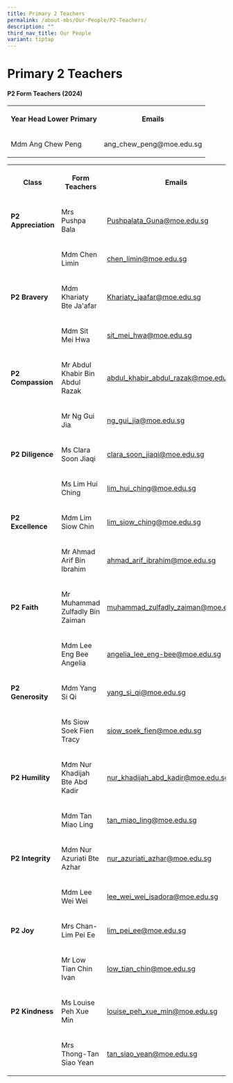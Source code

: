 ```yaml
---
title: Primary 2 Teachers
permalink: /about-mbs/Our-People/P2-Teachers/
description: ""
third_nav_title: Our People
variant: tiptap
---
```

<h1><strong>Primary 2 Teachers</strong></h1><h4><strong>P2 Form Teachers (2024)</strong></h4><table><tbody><tr><th rowspan="1" colspan="1"><p>Year Head Lower Primary</p></th><th rowspan="1" colspan="1"><p>Emails</p></th></tr><tr><td rowspan="1" colspan="1"><p>Mdm Ang Chew Peng</p></td><td rowspan="1" colspan="1"><p>ang_chew_peng@moe.edu.sg</p></td></tr></tbody></table><p></p><table><tbody><tr><th rowspan="1" colspan="1"><p>Class</p></th><th rowspan="1" colspan="1"><p>Form Teachers</p></th><th rowspan="1" colspan="1"><p>Emails</p></th></tr><tr><td rowspan="1" colspan="1"><p><strong>P2 Appreciation</strong></p></td><td rowspan="1" colspan="1"><p>Mrs Pushpa Bala</p></td><td rowspan="1" colspan="1"><p><a href="mailto:Pushpalata_Guna@moe.edu.sg" rel="noopener noreferrer nofollow" target="_blank">Pushpalata_Guna@moe.edu.sg</a></p></td></tr><tr><td rowspan="1" colspan="1"><p></p></td><td rowspan="1" colspan="1"><p>Mdm Chen Limin</p></td><td rowspan="1" colspan="1"><p><a href="mailto:chen_limin@moe.edu.sg" rel="noopener noreferrer nofollow" target="_blank">chen_limin@moe.edu.sg</a></p></td></tr><tr><td rowspan="1" colspan="1"><p><strong>P2 Bravery</strong></p></td><td rowspan="1" colspan="1"><p>Mdm Khariaty Bte Ja'afar</p></td><td rowspan="1" colspan="1"><p><a href="mailto:Khariaty_jaafar@moe.edu.sg" rel="noopener noreferrer nofollow" target="_blank">Khariaty_jaafar@moe.edu.sg</a></p></td></tr><tr><td rowspan="1" colspan="1"><p></p></td><td rowspan="1" colspan="1"><p>Mdm Sit Mei Hwa</p></td><td rowspan="1" colspan="1"><p><a href="mailto:sit_mei_hwa@moe.edu.sg" rel="noopener noreferrer nofollow" target="_blank">sit_mei_hwa@moe.edu.sg</a></p></td></tr><tr><td rowspan="1" colspan="1"><p><strong>P2 Compassion</strong></p></td><td rowspan="1" colspan="1"><p>Mr Abdul Khabir Bin Abdul Razak</p></td><td rowspan="1" colspan="1"><p><a href="mailto:abdul_khabir_abdul_razak@moe.edu.sg" rel="noopener noreferrer nofollow" target="_blank">abdul_khabir_abdul_razak@moe.edu.sg</a></p></td></tr><tr><td rowspan="1" colspan="1"><p></p></td><td rowspan="1" colspan="1"><p>Mr Ng Gui Jia</p></td><td rowspan="1" colspan="1"><p><a href="mailto:ng_gui_jia@moe.edu.sg" rel="noopener noreferrer nofollow" target="_blank">ng_gui_jia@moe.edu.sg</a></p></td></tr><tr><td rowspan="1" colspan="1"><p><strong>P2 Diligence</strong></p></td><td rowspan="1" colspan="1"><p>Ms Clara Soon Jiaqi</p></td><td rowspan="1" colspan="1"><p><a href="mailto:clara_soon_jiaqi@moe.edu.sg" rel="noopener noreferrer nofollow" target="_blank">clara_soon_jiaqi@moe.edu.sg</a></p></td></tr><tr><td rowspan="1" colspan="1"><p></p></td><td rowspan="1" colspan="1"><p>Ms Lim Hui Ching</p></td><td rowspan="1" colspan="1"><p><a href="mailto:lim_hui_ching@moe.edu.sg" rel="noopener noreferrer nofollow" target="_blank">lim_hui_ching@moe.edu.sg</a></p></td></tr><tr><td rowspan="1" colspan="1"><p><strong>P2 Excellence</strong></p></td><td rowspan="1" colspan="1"><p>Mdm Lim Siow Chin</p></td><td rowspan="1" colspan="1"><p><a href="mailto:lim_siow_ching@moe.edu.sg" rel="noopener noreferrer nofollow" target="_blank">lim_siow_ching@moe.edu.sg</a></p></td></tr><tr><td rowspan="1" colspan="1"><p></p></td><td rowspan="1" colspan="1"><p>Mr Ahmad Arif Bin Ibrahim</p></td><td rowspan="1" colspan="1"><p><a href="mailto:ahmad_arif_ibrahim@moe.edu.sg" rel="noopener noreferrer nofollow" target="_blank">ahmad_arif_ibrahim@moe.edu.sg</a></p></td></tr><tr><td rowspan="1" colspan="1"><p><strong>P2 Faith</strong></p></td><td rowspan="1" colspan="1"><p>Mr Muhammad Zulfadly Bin Zaiman</p></td><td rowspan="1" colspan="1"><p><a href="mailto:muhammad_zulfadly_zaiman@moe.edu.sg" rel="noopener noreferrer nofollow" target="_blank">muhammad_zulfadly_zaiman@moe.edu.sg</a></p></td></tr><tr><td rowspan="1" colspan="1"><p></p></td><td rowspan="1" colspan="1"><p>Mdm Lee Eng Bee Angelia</p></td><td rowspan="1" colspan="1"><p><a href="mailto:angelia_lee_eng-bee@moe.edu.sg" rel="noopener noreferrer nofollow" target="_blank">angelia_lee_eng-bee@moe.edu.sg</a></p></td></tr><tr><td rowspan="1" colspan="1"><p><strong>P2 Generosity</strong></p></td><td rowspan="1" colspan="1"><p>Mdm Yang Si Qi</p></td><td rowspan="1" colspan="1"><p><a href="mailto:yang_si_qi@moe.edu.sg" rel="noopener noreferrer nofollow" target="_blank">yang_si_qi@moe.edu.sg</a></p></td></tr><tr><td rowspan="1" colspan="1"><p></p></td><td rowspan="1" colspan="1"><p>Ms Siow Soek Fien Tracy</p></td><td rowspan="1" colspan="1"><p><a href="mailto:siow_soek_fien@moe.edu.sg" rel="noopener noreferrer nofollow" target="_blank">siow_soek_fien@moe.edu.sg</a></p></td></tr><tr><td rowspan="1" colspan="1"><p><strong>P2 Humility</strong></p></td><td rowspan="1" colspan="1"><p>Mdm Nur Khadijah Bte Abd Kadir</p></td><td rowspan="1" colspan="1"><p><a href="mailto:nur_khadijah_abd_kadir@moe.edu.sg" rel="noopener noreferrer nofollow" target="_blank">nur_khadijah_abd_kadir@moe.edu.sg</a></p></td></tr><tr><td rowspan="1" colspan="1"><p></p></td><td rowspan="1" colspan="1"><p>Mdm Tan Miao Ling</p></td><td rowspan="1" colspan="1"><p><a href="mailto:tan_miao_ling@moe.edu.sg" rel="noopener noreferrer nofollow" target="_blank">tan_miao_ling@moe.edu.sg</a></p></td></tr><tr><td rowspan="1" colspan="1"><p><strong>P2 Integrity</strong></p></td><td rowspan="1" colspan="1"><p>Mdm Nur Azuriati Bte Azhar</p></td><td rowspan="1" colspan="1"><p><a href="mailto:nur_azuriati_azhar@moe.edu.sg" rel="noopener noreferrer nofollow" target="_blank">nur_azuriati_azhar@moe.edu.sg</a></p></td></tr><tr><td rowspan="1" colspan="1"><p></p></td><td rowspan="1" colspan="1"><p>Mdm Lee Wei Wei</p></td><td rowspan="1" colspan="1"><p><a href="mailto:lee_wei_wei_isadora@moe.edu.sg" rel="noopener noreferrer nofollow" target="_blank">lee_wei_wei_isadora@moe.edu.sg</a></p></td></tr><tr><td rowspan="1" colspan="1"><p><strong>P2 Joy</strong></p></td><td rowspan="1" colspan="1"><p>Mrs Chan-Lim Pei Ee</p></td><td rowspan="1" colspan="1"><p><a href="mailto:lim_pei_ee@moe.edu.sg" rel="noopener noreferrer nofollow" target="_blank">lim_pei_ee@moe.edu.sg</a></p></td></tr><tr><td rowspan="1" colspan="1"><p></p></td><td rowspan="1" colspan="1"><p>Mr Low Tian Chin Ivan</p></td><td rowspan="1" colspan="1"><p><a href="mailto:low_tian_chin@moe.edu.sg" rel="noopener noreferrer nofollow" target="_blank">low_tian_chin@moe.edu.sg</a></p></td></tr><tr><td rowspan="1" colspan="1"><p><strong>P2 Kindness</strong></p></td><td rowspan="1" colspan="1"><p>Ms Louise Peh Xue Min</p></td><td rowspan="1" colspan="1"><p><a href="mailto:louise_peh_xue_min@moe.edu.sg" rel="noopener noreferrer nofollow" target="_blank">louise_peh_xue_min@moe.edu.sg</a></p></td></tr><tr><td rowspan="1" colspan="1"><p></p></td><td rowspan="1" colspan="1"><p>Mrs Thong-Tan Siao Yean</p></td><td rowspan="1" colspan="1"><p><a href="mailto:tan_siao_yean@moe.edu.sg" rel="noopener noreferrer nofollow" target="_blank">tan_siao_yean@moe.edu.sg</a></p></td></tr></tbody></table><p></p>